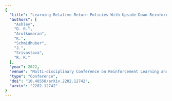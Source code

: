 ```yaml
---
{
  "title": "Learning Relative Return Policies With Upside-Down Reinforcement Learning",
  "authors": [
    "Ashley",
    "D. R.",
    "Arulkumaran",
    "K.",
    "Schmidhuber",
    "J.",
    "Srivastava",
    "R. K."
  ],
  "year": 2022,
  "venue": "Multi-disciplinary Conference on Reinforcement Learning and Decision Making",
  "type": "Conference",
  "doi": "10.48550/arXiv.2202.12742",
  "arxiv": "2202.12742"
}
---
```

